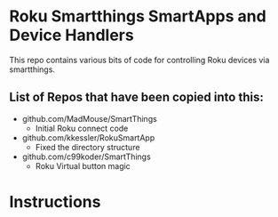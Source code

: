# Roku Smartthings SmartApps and Device Handlers

This repo contains various bits of code for controlling Roku devices via smartthings.

## List of Repos that have been copied into this:

+ github.com/MadMouse/SmartThings
  - Initial Roku connect code
+ github.com/kkessler/RokuSmartApp
  - Fixed the directory structure
+ github.com/c99koder/SmartThings
  - Roku Virtual button magic


# Instructions

<todo>
